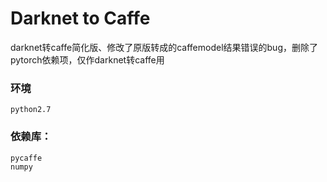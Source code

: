# Darknet to Caffe
darknet转caffe简化版、修改了原版转成的caffemodel结果错误的bug，删除了pytorch依赖项，仅作darknet转caffe用
### 环境
    python2.7
### 依赖库：
    pycaffe
    numpy
    

